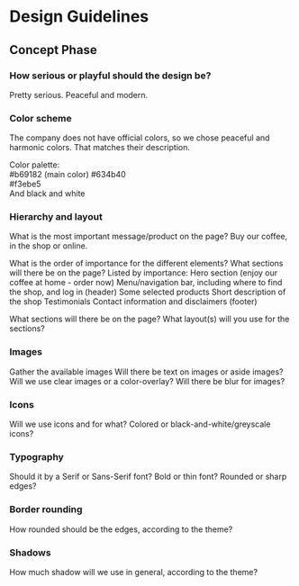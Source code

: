 # Design Guidelines

## Concept Phase

### How serious or playful should the design be?

Pretty serious. Peaceful and modern.

### Color scheme

The company does not have official colors, so we chose peaceful and harmonic colors. That matches their description.

Color palette:  
#b69182 (main color)
#634b40  
#f3ebe5  
And black and white

### Hierarchy and layout

What is the most important message/product on the page?
Buy our coffee, in the shop or online.

What is the order of importance for the different elements? What sections will there be on the page?
Listed by importance:
Hero section (enjoy our coffee at home - order now)
Menu/navigation bar, including where to find the shop, and log in (header)
Some selected products
Short description of the shop
Testimonials
Contact information and disclaimers (footer)

What sections will there be on the page?
What layout(s) will you use for the sections?

### Images

Gather the available images
Will there be text on images or aside images?
Will we use clear images or a color-overlay?
Will there be blur for images?

### Icons

Will we use icons and for what?
Colored or black-and-white/greyscale icons?

### Typography

Should it by a Serif or Sans-Serif font?
Bold or thin font?
Rounded or sharp edges?

### Border rounding

How rounded should be the edges, according to the theme?

### Shadows

How much shadow will we use in general, according to the theme?

